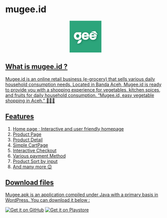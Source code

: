 # mugee.id
<p align="center" dir="auto">
    <a target="_blank" rel="noopener noreferrer" href="/github.com/diidhul/mugee/blob/main/app/src/main/res/drawable/ic_launcher.png"><img src="https://github.com/diidhul/mugee/blob/main/app/src/main/res/drawable/ic_launcher.png" width="100" style="max-width: 100%;">
</p>

## What is mugee.id ?
Mugee.id is an online retail business (e-grocery) that sells various daily household consumption needs. Located in Banda Aceh, Mugee.id is ready to provide you with a shopping experience for vegetables, kitchen spices, and fruits for daily household consumption. “Mugee.id, easy vegetable shopping in Aceh.” 🛒🌿🍎

## Features
1. Home page ; Interactive and user friendly homepage
2. Product Page
3. Product Detail
4. Simple CartPage
5. Interactive Checkout
6. Various payment Method
7. Product Sort by input
8. And many more 😉

## Download files
Mugee.apk is an application compiled under Java with a primary basis in WordPress. You can download it below :
<p dir="auto"><a href="https://github.com/diidhul/mugee/releases/tag/v.0.1.0"><img src="https://github.com/machiav3lli/oandbackupx/raw/034b226cea5c1b30eb4f6a6f313e4dadcbb0ece4/badge_github.png" alt="Get it on GitHub" height="80" style="max-width: 100%;"></a>
<a href="https:***" rel="nofollow"><img src="https://github.com/steverichey/google-play-badge-svg/blob/master/img/en_get.svg" alt="Get it on Playstore" height="80" data-canonical-src="https://github.com/steverichey/google-play-badge-svg/blob/master/img/en_get.svg" style="max-width: 100%;"></a>
</p>



